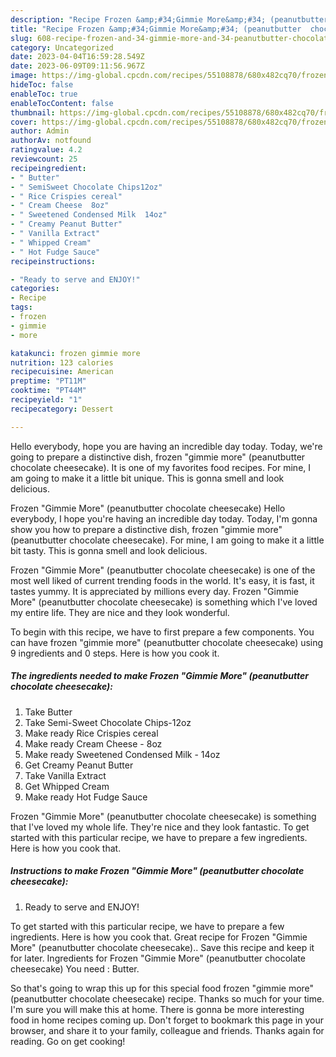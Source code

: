 ```yaml
---
description: "Recipe Frozen &amp;#34;Gimmie More&amp;#34; (peanutbutter  chocolate cheesecake) the Delicious}"
title: "Recipe Frozen &amp;#34;Gimmie More&amp;#34; (peanutbutter  chocolate cheesecake) the Delicious}"
slug: 608-recipe-frozen-and-34-gimmie-more-and-34-peanutbutter-chocolate-cheesecake-the-delicious
category: Uncategorized
date: 2023-04-04T16:59:28.549Z
date: 2023-06-09T09:11:56.967Z
image: https://img-global.cpcdn.com/recipes/55108878/680x482cq70/frozen-gimmie-more-peanutbutter-chocolate-cheesecake-recipe-main-photo.jpg
hideToc: false
enableToc: true
enableTocContent: false
thumbnail: https://img-global.cpcdn.com/recipes/55108878/680x482cq70/frozen-gimmie-more-peanutbutter-chocolate-cheesecake-recipe-main-photo.jpg
cover: https://img-global.cpcdn.com/recipes/55108878/680x482cq70/frozen-gimmie-more-peanutbutter-chocolate-cheesecake-recipe-main-photo.jpg
author: Admin
authorAv: notfound
ratingvalue: 4.2
reviewcount: 25
recipeingredient:
- " Butter"
- " SemiSweet Chocolate Chips12oz"
- " Rice Crispies cereal"
- " Cream Cheese  8oz"
- " Sweetened Condensed Milk  14oz"
- " Creamy Peanut Butter"
- " Vanilla Extract"
- " Whipped Cream"
- " Hot Fudge Sauce"
recipeinstructions:

- "Ready to serve and ENJOY!"
categories:
- Recipe
tags:
- frozen
- gimmie
- more

katakunci: frozen gimmie more 
nutrition: 123 calories
recipecuisine: American
preptime: "PT11M"
cooktime: "PT44M"
recipeyield: "1"
recipecategory: Dessert

---
```



Hello everybody, hope you are having an incredible day today. Today, we're going to prepare a distinctive dish, frozen &#34;gimmie more&#34; (peanutbutter  chocolate cheesecake). It is one of my favorites food recipes. For mine, I am going to make it a little bit unique. This is gonna smell and look delicious.

Frozen &#34;Gimmie More&#34; (peanutbutter chocolate cheesecake) Hello everybody, I hope you&#39;re having an incredible day today. Today, I&#39;m gonna show you how to prepare a distinctive dish, frozen &#34;gimmie more&#34; (peanutbutter chocolate cheesecake). For mine, I am going to make it a little bit tasty. This is gonna smell and look delicious.

Frozen &#34;Gimmie More&#34; (peanutbutter  chocolate cheesecake) is one of the most well liked of current trending foods in the world. It's easy, it is fast, it tastes yummy. It is appreciated by millions every day. Frozen &#34;Gimmie More&#34; (peanutbutter  chocolate cheesecake) is something which I've loved my entire life. They are nice and they look wonderful.


To begin with this recipe, we have to first prepare a few components. You can have frozen &#34;gimmie more&#34; (peanutbutter  chocolate cheesecake) using 9 ingredients and 0 steps. Here is how you cook it.

<!--inarticleads1-->

##### The ingredients needed to make Frozen &#34;Gimmie More&#34; (peanutbutter  chocolate cheesecake):

1. Take  Butter
1. Take  Semi-Sweet Chocolate Chips-12oz
1. Make ready  Rice Crispies cereal
1. Make ready  Cream Cheese - 8oz
1. Make ready  Sweetened Condensed Milk - 14oz
1. Get  Creamy Peanut Butter
1. Take  Vanilla Extract
1. Get  Whipped Cream
1. Make ready  Hot Fudge Sauce


Frozen &#34;Gimmie More&#34; (peanutbutter chocolate cheesecake) is something that I&#39;ve loved my whole life. They&#39;re nice and they look fantastic. To get started with this particular recipe, we have to prepare a few ingredients. Here is how you cook that. 

<!--inarticleads2-->

##### Instructions to make Frozen &#34;Gimmie More&#34; (peanutbutter  chocolate cheesecake):


1. Ready to serve and ENJOY!

To get started with this particular recipe, we have to prepare a few ingredients. Here is how you cook that. Great recipe for Frozen &#34;Gimmie More&#34; (peanutbutter chocolate cheesecake).. Save this recipe and keep it for later. Ingredients for Frozen &#34;Gimmie More&#34; (peanutbutter chocolate cheesecake) You need : Butter. 

So that's going to wrap this up for this special food frozen &#34;gimmie more&#34; (peanutbutter  chocolate cheesecake) recipe. Thanks so much for your time. I'm sure you will make this at home. There is gonna be more interesting food in home recipes coming up. Don't forget to bookmark this page in your browser, and share it to your family, colleague and friends. Thanks again for reading. Go on get cooking!
